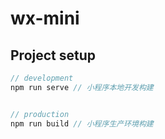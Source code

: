 # wx-mini

## Project setup

```javascript
// development
npm run serve // 小程序本地开发构建


// production
npm run build // 小程序生产环境构建

```
